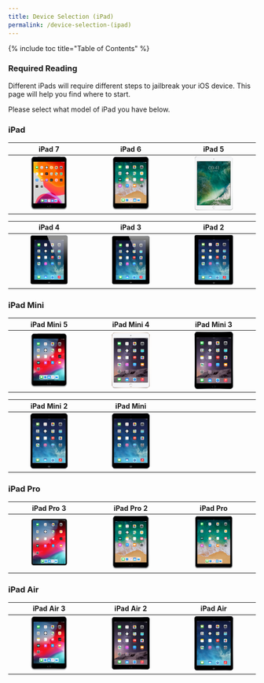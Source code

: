 ```yaml
---
title: Device Selection (iPad)
permalink: /device-selection-(ipad)
---
```


{% include toc title="Table of Contents" %}

### Required Reading

Different iPads will require different steps to jailbreak your iOS device. This page will help you find where to start.

Please select what model of iPad you have below.

### iPad

<table>
  <colgroup>
    <col span="1" style="width: 33%;">
    <col span="1" style="width: 33%;">
    <col span="1" style="width: 34%;">
  </colgroup>
  <thead>
    <tr>
      <th style="text-align: center; font-weight: bold;">iPad 7</th>
      <th style="text-align: center; font-weight: bold;">iPad 6</th>
      <th style="text-align: center; font-weight: bold;">iPad 5</th>
    </tr>
  </thead>
  <tbody>
    <tr>
      <td style="text-align: center; font-weight: bold;"><a href="firmware-selection-(ipad-7)"><img src="/assets/images/iPad7,11.png" alt="" width="50%"></a></td>
      <td style="text-align: center; font-weight: bold;"><a href="firmware-selection-(ipad-6)"><img src="/assets/images/iPad7,5.png" alt="" width="50%"></a></td>
      <td style="text-align: center; font-weight: bold;"><a href="firmware-selection-(ipad-5)"><img src="/assets/images/iPad6,12.png" alt="" width="50%"></a></td>
    </tr>
  </tbody>
</table>

<table>
  <colgroup>
    <col span="1" style="width: 33%;">
    <col span="1" style="width: 33%;">
    <col span="1" style="width: 34%;">
  </colgroup>
  <thead>
    <tr>
      <th style="text-align: center; font-weight: bold;">iPad 4</th>
      <th style="text-align: center; font-weight: bold;">iPad 3</th>
      <th style="text-align: center; font-weight: bold;">iPad 2</th>
    </tr>
  </thead>
  <tbody>
    <tr>
      <td style="text-align: center; font-weight: bold;"><a href="firmware-selection-(ipad-4)"><img src="/assets/images/iPad3,4.png" alt="" width="50%"></a></td>
      <td style="text-align: center; font-weight: bold;"><a href="firmware-selection-(ipad-3)"><img src="/assets/images/iPad3,1.png" alt="" width="50%"></a></td>
      <td style="text-align: center; font-weight: bold;"><a href="firmware-selection-(ipad-2)"><img src="/assets/images/iPad2,1.png" alt="" width="50%"></a></td>
    </tr>
  </tbody>
</table>



### iPad Mini

<table>
  <colgroup>
    <col span="1" style="width: 33%;">
    <col span="1" style="width: 33%;">
    <col span="1" style="width: 34%;">
  </colgroup>
  <thead>
    <tr>
      <th style="text-align: center; font-weight: bold;">iPad Mini 5</th>
      <th style="text-align: center; font-weight: bold;">iPad Mini 4</th>
      <th style="text-align: center; font-weight: bold;">iPad Mini 3</th>
    </tr>
  </thead>
  <tbody>
    <tr>
      <td style="text-align: center; font-weight: bold;"><a href="firmware-selection-(ipad-mini-5)"><img src="/assets/images/iPad11,1.png" alt="" width="50%"></a></td>
      <td style="text-align: center; font-weight: bold;"><a href="firmware-selection-(ipad-mini-4)"><img src="/assets/images/iPad5,1.png" alt="" width="50%"></a></td>
      <td style="text-align: center; font-weight: bold;"><a href="firmware-selection-(ipad-mini-3)"><img src="/assets/images/iPad4,8.png" alt="" width="50%"></a></td>
    </tr>
  </tbody>
</table>

<table>
  <colgroup>
    <col span="1" style="width: 33%;">
    <col span="1" style="width: 33%;">
    <col span="1" style="width: 34%;">
  </colgroup>
  <thead>
    <tr>
      <th style="text-align: center; font-weight: bold;">iPad Mini 2</th>
      <th style="text-align: center; font-weight: bold;">iPad Mini</th>
      <th style="text-align: center; font-weight: bold;"></th>
    </tr>
  </thead>
  <tbody>
    <tr>
      <td style="text-align: center; font-weight: bold;"><a href="firmware-selection-(ipad-mini-2)"><img src="/assets/images/iPad4,4.png" alt="" width="50%"></a></td>
      <td style="text-align: center; font-weight: bold;"><a href="firmware-selection-(ipad-mini)"><img src="/assets/images/iPad2,7.png" alt="" width="50%"></a></td>
      <td style="text-align: center; font-weight: bold;"></td>
    </tr>
  </tbody>
</table>

### iPad Pro

<table>
  <colgroup>
    <col span="1" style="width: 33%;">
    <col span="1" style="width: 33%;">
    <col span="1" style="width: 34%;">
  </colgroup>
  <thead>
    <tr>
      <th style="text-align: center; font-weight: bold;">iPad Pro 3</th>
      <th style="text-align: center; font-weight: bold;">iPad Pro 2</th>
      <th style="text-align: center; font-weight: bold;">iPad Pro</th>
    </tr>
  </thead>
  <tbody>
    <tr>
      <td style="text-align: center; font-weight: bold;"><a href="firmware-selection-(ipad-pro-3)"><img src="/assets/images/iPad8,5.png" alt="" width="50%"></a></td>
      <td style="text-align: center; font-weight: bold;"><a href="firmware-selection-(ipad-pro-2)"><img src="/assets/images/iPad7,1.png" alt="" width="50%"></a></td>
      <td style="text-align: center; font-weight: bold;"><a href="firmware-selection-(ipad-pro)"><img src="/assets/images/iPad6,7.png" alt="" width="50%"></a></td>
    </tr>
  </tbody>
</table>

### iPad Air

<table>
  <colgroup>
    <col span="1" style="width: 33%;">
    <col span="1" style="width: 33%;">
    <col span="1" style="width: 34%;">
  </colgroup>
  <thead>
    <tr>
      <th style="text-align: center; font-weight: bold;">iPad Air 3</th>
      <th style="text-align: center; font-weight: bold;">iPad Air 2</th>
      <th style="text-align: center; font-weight: bold;">iPad Air</th>
    </tr>
  </thead>
  <tbody>
    <tr>
      <td style="text-align: center; font-weight: bold;"><a href="firmware-selection-(ipad-air-3)"><img src="/assets/images/iPad11,3.png" alt="" width="50%"></a></td>
      <td style="text-align: center; font-weight: bold;"><a href="firmware-selection-(ipad-air-2)"><img src="/assets/images/iPad5,4.png" alt="" width="50%"></a></td>
      <td style="text-align: center; font-weight: bold;"><a href="firmware-selection-(ipad-air)"><img src="/assets/images/iPad4,2.png" alt="" width="50%"></a></td>
    </tr>
  </tbody>
</table>
